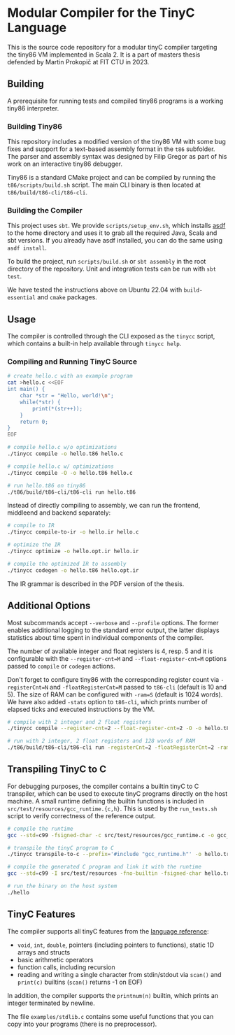 # Modular Compiler for the TinyC Language

This is the source code repository for a modular tinyC compiler targeting the tiny86 VM implemented in Scala 2. It is a part of masters thesis defended by Martin Prokopič at FIT CTU in 2023.

## Building

A prerequisite for running tests and compiled tiny86 programs is a working tiny86 interpreter.

### Building Tiny86

This repository includes a modified version of the tiny86 VM with some bug fixes and support for a text-based assembly format in the `t86` subfolder. The parser and assembly syntax was designed by Filip Gregor as part of his work on an interactive tiny86 debugger.

Tiny86 is a standard CMake project and can be compiled by running the `t86/scripts/build.sh` script. The main CLI binary is then located at `t86/build/t86-cli/t86-cli`.

### Building the Compiler

This project uses `sbt`. We provide `scripts/setup_env.sh`, which installs [asdf](https://asdf-vm.com/) to the home directory and uses it to grab all the required Java, Scala and sbt versions. If you already have asdf installed, you can do the same using `asdf install`.

To build the project, run `scripts/build.sh` or `sbt assembly` in the root directory of the repository. Unit and integration tests can be run with `sbt test`.

We have tested the instructions above on Ubuntu 22.04 with `build-essential` and `cmake` packages.

## Usage

The compiler is controlled through the CLI exposed as the `tinycc` script, which contains a built-in help available through `tinycc help`.

### Compiling and Running TinyC Source

```bash
# create hello.c with an example program
cat >hello.c <<EOF
int main() {
	char *str = "Hello, world!\n";
	while(*str) {
		print(*(str++));
	}
	return 0;
}
EOF

# compile hello.c w/o optimizations
./tinycc compile -o hello.t86 hello.c

# compile hello.c w/ optimizations
./tinycc compile -O -o hello.t86 hello.c

# run hello.t86 on tiny86
./t86/build/t86-cli/t86-cli run hello.t86
```

Instead of directly compiling to assembly, we can run the frontend, middleend and backend separately:

```bash
# compile to IR
./tinycc compile-to-ir -o hello.ir hello.c

# optimize the IR
./tinycc optimize -o hello.opt.ir hello.ir

# compile the optimized IR to assembly
./tinycc codegen -o hello.t86 hello.opt.ir
```

The IR grammar is described in the PDF version of the thesis.

## Additional Options

Most subcommands accept `--verbose` and `--profile` options. The former enables additional logging to the standard error output, the latter displays statistics about time spent in individual components of the compiler.

The number of available integer and float registers is 4, resp. 5 and it is configurable with the `--register-cnt=M` and `--float-register-cnt=M` options passed to `compile` or `codegen` actions. 

Don't forget to configure tiny86 with the corresponding register count via `-registerCnt=N` and `-floatRegisterCnt=M` passed to `t86-cli` (default is 10 and 5). The size of RAM can be configured with `-ram=S` (default is 1024 words). We have also added `-stats` option to `t86-cli`, which prints number of elapsed ticks and executed instructions by the VM.

```bash
# compile with 2 integer and 2 float registers
./tinycc compile --register-cnt=2 --float-register-cnt=2 -O -o hello.t86 hello.c

# run with 2 integer, 2 float registers and 128 words of RAM
./t86/build/t86-cli/t86-cli run -registerCnt=2 -floatRegisterCnt=2 -ram=128 -stats hello.t86
```

## Transpiling TinyC to C

For debugging purposes, the compiler contains a builtin tinyC to C transpiler, which can be used to execute tinyC programs directly on the host machine. A small runtime defining the builtin functions is included in `src/test/resources/gcc_runtime.{c,h}`. This is used by the `run_tests.sh` script to verify correctness of the reference output.

```bash
# compile the runtime
gcc --std=c99 -fsigned-char -c src/test/resources/gcc_runtime.c -o gcc_runtime.o

# transpile the tinyC program to C
./tinycc transpile-to-c --prefix='#include "gcc_runtime.h"' -o hello.transpiled.c hello.c

# compile the generated C program and link it with the runtime
gcc --std=c99 -I src/test/resources -fno-builtin -fsigned-char hello.transpiled.c gcc_runtime.o -o hello

# run the binary on the host system
./hello
```

## TinyC Features

The compiler supports all tinyC features from the [language reference](https://gitlab.fit.cvut.cz/NI-GEN/ni-gen-23/-/blob/main/LANGUAGE.md):

- `void`, `int`, `double`, pointers (including pointers to functions), static 1D arrays and structs
- basic arithmetic operators
- function calls, including recursion
- reading and writing a single character from stdin/stdout via `scan()` and `print(c)` builtins (`scan()` returns -1 on EOF)

In addition, the compiler supports the `printnum(n)` builtin, which prints an integer terminated by newline.

The file `examples/stdlib.c` contains some useful functions that you can copy into your programs (there is no preprocessor).
